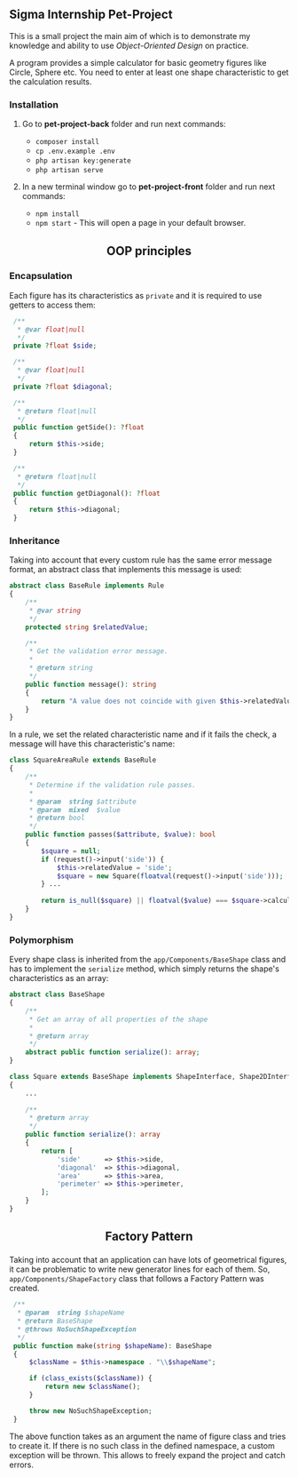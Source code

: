 ## Sigma Internship Pet-Project

This is a small project the main aim of which is to demonstrate my knowledge and ability to use *Object-Oriented Design* on practice.

A program provides a simple calculator for basic geometry figures like Circle, Sphere etc. You need to enter at least one shape characteristic to get the calculation results.

### Installation
1. Go to **pet-project-back** folder and run next commands:

    - `composer install`
    - `cp .env.example .env`
    - `php artisan key:generate`
    - `php artisan serve`

2. In a new terminal window go to **pet-project-front** folder and run next commands:

    - `npm install`
    - `npm start` - This will open a page in your default browser.

## <p align="center">OOP principles</p>
### Encapsulation
Each figure has its characteristics as `private` and it is required to use getters to access them:
```php
 /**
  * @var float|null
  */
 private ?float $side;

 /**
  * @var float|null
  */
 private ?float $diagonal;

 /**
  * @return float|null
  */
 public function getSide(): ?float
 {
     return $this->side;
 }

 /**
  * @return float|null
  */
 public function getDiagonal(): ?float
 {
     return $this->diagonal;
 }
```
### Inheritance
Taking into account that every custom rule has the same error message format, an abstract class that implements this
message is used:
```php
abstract class BaseRule implements Rule
{
    /**
     * @var string
     */
    protected string $relatedValue;

    /**
     * Get the validation error message.
     *
     * @return string
     */
    public function message(): string
    {
        return "A value does not coincide with given $this->relatedValue.";
    }
}
```
In a rule, we set the related characteristic name and if it fails the check, a message will have this characteristic's
name:
```php
class SquareAreaRule extends BaseRule
{
    /**
     * Determine if the validation rule passes.
     *
     * @param  string $attribute
     * @param  mixed  $value
     * @return bool
     */
    public function passes($attribute, $value): bool
    {
        $square = null;
        if (request()->input('side')) {
            $this->relatedValue = 'side';
            $square = new Square(floatval(request()->input('side')));
        } ...
        
        return is_null($square) || floatval($value) === $square->calculateArea();
    }
}
```
### Polymorphism
Every shape class is inherited from the `app/Components/BaseShape` class and has to implement the `serialize` method,
which simply returns the shape's characteristics as an array:
```php
abstract class BaseShape
{
    /**
     * Get an array of all properties of the shape
     *
     * @return array
     */
    abstract public function serialize(): array;
}

class Square extends BaseShape implements ShapeInterface, Shape2DInterface
{
    ...
    
    /**
     * @return array
     */
    public function serialize(): array
    {
        return [
            'side'      => $this->side,
            'diagonal'  => $this->diagonal,
            'area'      => $this->area,
            'perimeter' => $this->perimeter,
        ];
    }
}
```
## <p align="center">Factory Pattern</p>
Taking into account that an application can have lots of geometrical figures, it can be problematic to write new
generator lines for each of them. So, `app/Components/ShapeFactory` class that follows a Factory Pattern was created.

```php
 /**
  * @param  string $shapeName
  * @return BaseShape
  * @throws NoSuchShapeException
  */
 public function make(string $shapeName): BaseShape
 {
     $className = $this->namespace . "\\$shapeName";

     if (class_exists($className)) {
         return new $className();
     }

     throw new NoSuchShapeException;
 }
```

The above function takes as an argument the name of figure class and tries to create it. If there is no such class in
the defined namespace, a custom exception will be thrown. This allows to freely expand the project and catch errors.